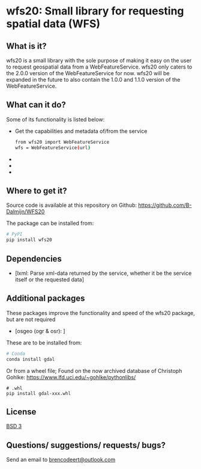 # wfs20: Small library for requesting spatial data (WFS)

## What is it?
wfs20 is a small library with the sole purpose of making it easy
on the user to request geospatial data from a WebFeatureService.
wfs20 only caters to the 2.0.0 version of the WebFeatureService 
for now. wfs20 will be expanded in the future to also contain the
1.0.0 and 1.1.0 version of the WebFeatureService.

## What can it do?
Some of its functionality is listed below:

  - Get the capabilities and metadata of/from the service
    ```sh
    from wfs20 import WebFeatureService
    wfs = WebFeatureService(url)
    ```
  -
  -
  -

## Where to get it?
Source code is available at this repository on Github:
https://github.com/B-Dalmijn/WFS20

The package can be installed from:

```sh
# PyPI
pip install wfs20
```

## Dependencies
  - [lxml: Parse xml-data returned by the service, whether it be the service itself or the requested data]

## Additional packages
These packages improve the functionality and speed of the wfs20 package, but are not required
  - [osgeo (ogr & osr): ]

These are to be installed from:

```sh
# Conda
conda install gdal
```
Or from a wheel file; Found on the now archived database of Christoph Gohlke: 
https://www.lfd.uci.edu/~gohlke/pythonlibs/

```
# .whl
pip install gdal-xxx.whl
```

## License
[BSD 3](LICENSE.txt)

## Questions/ suggestions/ requests/ bugs?
Send an email to brencodeert@outlook.com